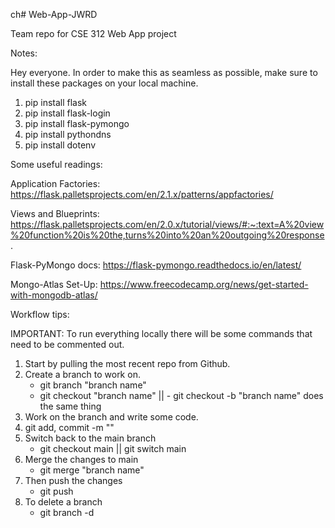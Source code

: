 ch# Web-App-JWRD

Team repo for CSE 312 Web App project

Notes:

Hey everyone. In order to make this as seamless as possible, make sure to install these packages on your local machine.

1. pip install flask
2. pip install flask-login
3. pip install flask-pymongo
4. pip install pythondns
5. pip install dotenv

Some useful readings:

Application Factories:
https://flask.palletsprojects.com/en/2.1.x/patterns/appfactories/

Views and Blueprints:
https://flask.palletsprojects.com/en/2.0.x/tutorial/views/#:~:text=A%20view%20function%20is%20the,turns%20into%20an%20outgoing%20response.

Flask-PyMongo docs:
https://flask-pymongo.readthedocs.io/en/latest/

Mongo-Atlas Set-Up:
https://www.freecodecamp.org/news/get-started-with-mongodb-atlas/


Workflow tips:

IMPORTANT: To run everything locally there will be some commands that need to be commented out.

1. Start by pulling the most recent repo from Github.
2. Create a branch to work on.
   - git branch "branch name"
   - git checkout "branch name" || - git checkout -b "branch name" does the same thing
3. Work on the branch and write some code.
4. git add, commit -m "<message>" 
5. Switch back to the main branch
   - git checkout main || git switch main
6. Merge the changes to main
   - git merge "branch name"
7. Then push the changes
   - git push
8. To delete a branch
   - git branch -d <branchname>